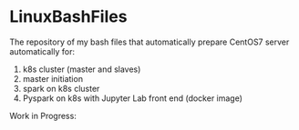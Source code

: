 # LinuxBashFiles
The repository of my bash files that automatically prepare CentOS7 server automatically for:
1. k8s cluster (master and slaves)
2. master initiation
3. spark on k8s cluster
4. Pyspark on k8s with Jupyter Lab front end (docker image)

Work in Progress:

